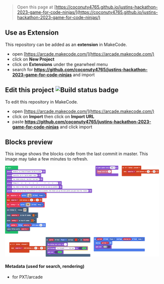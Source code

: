  


> Open this page at [https://coconuty4765.github.io/justins-hackathon-2023-game-for-code-ninjas/](https://coconuty4765.github.io/justins-hackathon-2023-game-for-code-ninjas/)

## Use as Extension

This repository can be added as an **extension** in MakeCode.

* open [https://arcade.makecode.com/](https://arcade.makecode.com/)
* click on **New Project**
* click on **Extensions** under the gearwheel menu
* search for **https://github.com/coconuty4765/justins-hackathon-2023-game-for-code-ninjas** and import

## Edit this project ![Build status badge](https://github.com/coconuty4765/justins-hackathon-2023-game-for-code-ninjas/workflows/MakeCode/badge.svg)

To edit this repository in MakeCode.

* open [https://arcade.makecode.com/](https://arcade.makecode.com/)
* click on **Import** then click on **Import URL**
* paste **https://github.com/coconuty4765/justins-hackathon-2023-game-for-code-ninjas** and click import

## Blocks preview

This image shows the blocks code from the last commit in master.
This image may take a few minutes to refresh.

![A rendered view of the blocks](https://github.com/coconuty4765/justins-hackathon-2023-game-for-code-ninjas/raw/master/.github/makecode/blocks.png)

#### Metadata (used for search, rendering)

* for PXT/arcade
<script src="https://makecode.com/gh-pages-embed.js"></script><script>makeCodeRender("{{ site.makecode.home_url }}", "{{ site.github.owner_name }}/{{ site.github.repository_name }}");</script>
